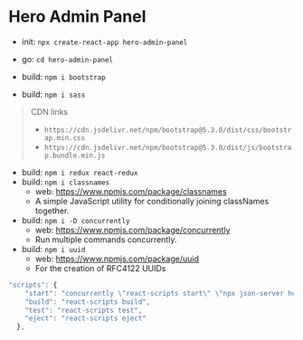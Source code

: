 # Hero Admin Panel

+ init: ``npx create-react-app hero-admin-panel``
+ go: ``cd hero-admin-panel``

+ build: ``npm i bootstrap``
+ build: ``npm i sass``
> CDN links 
> * ``https://cdn.jsdelivr.net/npm/bootstrap@5.3.0/dist/css/bootstrap.min.css``
> * ``https://cdn.jsdelivr.net/npm/bootstrap@5.3.0/dist/js/bootstrap.bundle.min.js``

+ build: ``npm i redux react-redux``
+ build: ``npm i classnames``
  - web: https://www.npmjs.com/package/classnames
  - A simple JavaScript utility for conditionally joining classNames together.
+ build: ``npm i -D concurrently``
  - web: https://www.npmjs.com/package/concurrently
  - Run multiple commands concurrently. 
+ build: ``npm i uuid``
  - web: https://www.npmjs.com/package/uuid
  - For the creation of RFC4122 UUIDs

```javascript
"scripts": {
    "start": "concurrently \"react-scripts start\" \"npx json-server heroes.json --port 3001\"",
    "build": "react-scripts build",
    "test": "react-scripts test",
    "eject": "react-scripts eject"
  },
```



